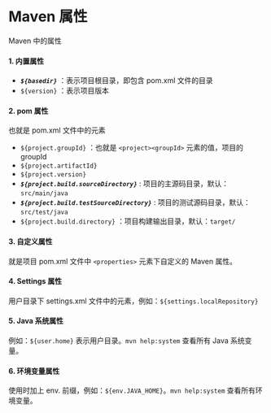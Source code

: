 # Maven 属性

Maven 中的属性

#### 1. 内置属性
- ***`${basedir}`*** ：表示项目根目录，即包含 pom.xml 文件的目录
- `${version}` ：表示项目版本


#### 2. pom 属性
也就是 pom.xml 文件中的元素
- `${project.groupId}` ：也就是 `<project><groupId>` 元素的值，项目的 groupId
- `${project.artifactId}`
- `${project.version}`
- ***`${project.build.sourceDirectory}`*** : 项目的主源码目录，默认：`src/main/java`
- ***`${project.build.testSourceDirectory}`*** : 项目的测试源码目录，默认：`src/test/java`
- `${project.build.directory}` ：项目构建输出目录，默认：`target/`


#### 3. 自定义属性
就是项目 pom.xml 文件中 `<properties>` 元素下自定义的 Maven 属性。


#### 4. Settings 属性
用户目录下 settings.xml 文件中的元素，例如：`${settings.localRepository}`


#### 5. Java 系统属性
例如：`${user.home}` 表示用户目录。`mvn help:system` 查看所有 Java 系统变量。


#### 6. 环境变量属性
使用时加上 env. 前缀，例如：`${env.JAVA_HOME}`。`mvn help:system` 查看所有环境变量。